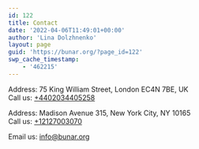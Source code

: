 ```yaml
---
id: 122
title: Contact
date: '2022-04-06T11:49:01+00:00'
author: 'Lina Dolzhnenko'
layout: page
guid: 'https://bunar.org/?page_id=122'
swp_cache_timestamp:
    - '462215'
---
```


Address: 75 King William Street, London EC4N 7BE, UK  
Call us: [+4402034405258](tel:+4402034405258)

Address: Madison Avenue 315, New York City, NY 10165  
Call us: [+12127003070](tel:+12127003070)

Email us: <info@bunar.org>